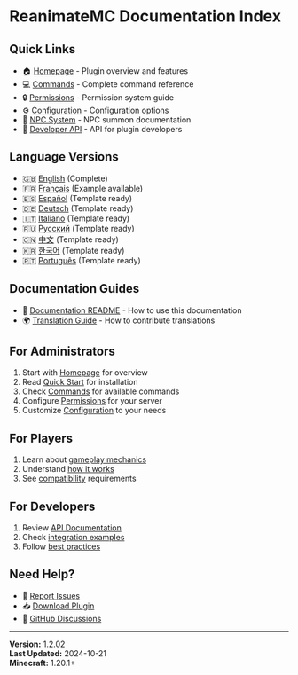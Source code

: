 # ReanimateMC Documentation Index

## Quick Links

- 🏠 [Homepage](index.html) - Plugin overview and features
- 💻 [Commands](commands.html) - Complete command reference
- 🔒 [Permissions](permissions.html) - Permission system guide
- ⚙️ [Configuration](configuration.html) - Configuration options
- 🤖 [NPC System](npc-system.html) - NPC summon documentation
- 🔧 [Developer API](api.html) - API for plugin developers

## Language Versions

- 🇬🇧 [English](index.html) (Complete)
- 🇫🇷 [Français](fr/index.html) (Example available)
- 🇪🇸 [Español](es/) (Template ready)
- 🇩🇪 [Deutsch](de/) (Template ready)
- 🇮🇹 [Italiano](it/) (Template ready)
- 🇷🇺 [Русский](ru/) (Template ready)
- 🇨🇳 [中文](zh/) (Template ready)
- 🇰🇷 [한국어](kr/) (Template ready)
- 🇵🇹 [Português](pt/) (Template ready)

## Documentation Guides

- 📖 [Documentation README](DOCUMENTATION_README.md) - How to use this documentation
- 🌍 [Translation Guide](TRANSLATION_GUIDE.md) - How to contribute translations

## For Administrators

1. Start with [Homepage](index.html) for overview
2. Read [Quick Start](index.html#quick-start) for installation
3. Check [Commands](commands.html) for available commands
4. Configure [Permissions](permissions.html) for your server
5. Customize [Configuration](configuration.html) to your needs

## For Players

1. Learn about [gameplay mechanics](index.html#gameplay)
2. Understand [how it works](index.html#gameplay)
3. See [compatibility](index.html#compatibility) requirements

## For Developers

1. Review [API Documentation](api.html)
2. Check [integration examples](api.html#integration-examples)
3. Follow [best practices](api.html#best-practices)

## Need Help?

- 🐛 [Report Issues](https://github.com/MatisseAD/ReanimateMC/issues)
- 📥 [Download Plugin](https://github.com/MatisseAD/ReanimateMC/releases)
- 💬 [GitHub Discussions](https://github.com/MatisseAD/ReanimateMC/discussions)

---

**Version:** 1.2.02  
**Last Updated:** 2024-10-21  
**Minecraft:** 1.20.1+
